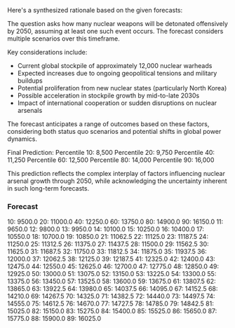 Here's a synthesized rationale based on the given forecasts:

The question asks how many nuclear weapons will be detonated offensively by 2050, assuming at least one such event occurs. The forecast considers multiple scenarios over this timeframe.

Key considerations include:
- Current global stockpile of approximately 12,000 nuclear warheads
- Expected increases due to ongoing geopolitical tensions and military buildups
- Potential proliferation from new nuclear states (particularly North Korea)
- Possible acceleration in stockpile growth by mid-to-late 2030s
- Impact of international cooperation or sudden disruptions on nuclear arsenals

The forecast anticipates a range of outcomes based on these factors, considering both status quo scenarios and potential shifts in global power dynamics.

Final Prediction:
Percentile 10: 8,500
Percentile 20: 9,750
Percentile 40: 11,250
Percentile 60: 12,500
Percentile 80: 14,000
Percentile 90: 16,000

This prediction reflects the complex interplay of factors influencing nuclear arsenal growth through 2050, while acknowledging the uncertainty inherent in such long-term forecasts.

### Forecast

10: 9500.0
20: 11000.0
40: 12250.0
60: 13750.0
80: 14900.0
90: 16150.0
11: 9650.0
12: 9800.0
13: 9950.0
14: 10100.0
15: 10250.0
16: 10400.0
17: 10550.0
18: 10700.0
19: 10850.0
21: 11062.5
22: 11125.0
23: 11187.5
24: 11250.0
25: 11312.5
26: 11375.0
27: 11437.5
28: 11500.0
29: 11562.5
30: 11625.0
31: 11687.5
32: 11750.0
33: 11812.5
34: 11875.0
35: 11937.5
36: 12000.0
37: 12062.5
38: 12125.0
39: 12187.5
41: 12325.0
42: 12400.0
43: 12475.0
44: 12550.0
45: 12625.0
46: 12700.0
47: 12775.0
48: 12850.0
49: 12925.0
50: 13000.0
51: 13075.0
52: 13150.0
53: 13225.0
54: 13300.0
55: 13375.0
56: 13450.0
57: 13525.0
58: 13600.0
59: 13675.0
61: 13807.5
62: 13865.0
63: 13922.5
64: 13980.0
65: 14037.5
66: 14095.0
67: 14152.5
68: 14210.0
69: 14267.5
70: 14325.0
71: 14382.5
72: 14440.0
73: 14497.5
74: 14555.0
75: 14612.5
76: 14670.0
77: 14727.5
78: 14785.0
79: 14842.5
81: 15025.0
82: 15150.0
83: 15275.0
84: 15400.0
85: 15525.0
86: 15650.0
87: 15775.0
88: 15900.0
89: 16025.0